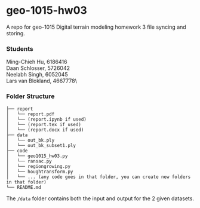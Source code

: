 # geo-1015-hw03
A repo for geo-1015 Digital terrain modeling homework 3 file syncing and storing.

### Students
Ming-Chieh Hu, 6186416\
Daan Schlosser, 5726042\
Neelabh Singh, 6052045\
Lars van Blokland, 4667778\

### Folder Structure
```
├── report
│   └── report.pdf
│   └── (report.ipynb if used)
│   └── (report.tex if used)
│   └── (report.docx if used)
├── data
│   └── out_bk.ply 
│   └── out_bk_subset1.ply 
├── code
│   └── geo1015_hw03.py
│   └── ransac.py
│   └── regiongrowing.py
│   └── houghtransform.py
│   └── ... (any code goes in that folder, you can create new folders in that folder)
└── README.md
```
The `/data` folder contains both the input and output for the 2 given datasets.
